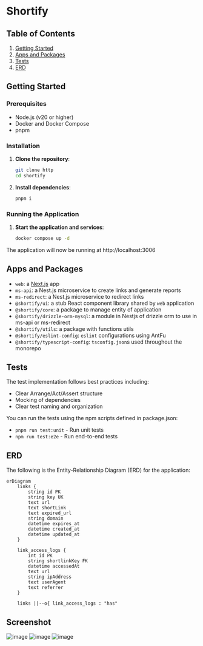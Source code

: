 # Shortify


## Table of Contents

1. [Getting Started](#getting-started)
2. [Apps and Packages](#apps-and-packages)
2. [Tests](#tests)
3. [ERD](#erd)

## Getting Started

### Prerequisites

- Node.js (v20 or higher)
- Docker and Docker Compose
- pnpm

### Installation

1. **Clone the repository**:
   ```bash
   git clone http
   cd shortify
   ```

2. **Install dependencies**:
   ```bash
   pnpm i
   ```

### Running the Application

1. **Start the application and services**:
   ```bash
   docker compose up -d
   ```

The application will now be running at http://localhost:3006

## Apps and Packages

- `web`: a [Next.js](https://nextjs.org/) app
- `ms-api`: a Nest.js microservice to create links and generate reports
- `ms-redirect`: a Nest.js microservice to redirect links
- `@shortify/ui`: a stub React component library shared by `web` application
- `@shortify/core`: a package to manage entity of application
- `@shortify/drizzle-orm-mysql`: a module in Nestjs of drizzle orm to use in ms-api or ms-redirect
- `@shortify/utils`: a package with functions utils
- `@shortify/eslint-config`: `eslint` configurations using AntFu
- `@shortify/typescript-config`: `tsconfig.json`s used throughout the monorepo

## Tests

The test implementation follows best practices including:
- Clear Arrange/Act/Assert structure
- Mocking of dependencies
- Clear test naming and organization

You can run the tests using the npm scripts defined in package.json:
- `pnpm run test:unit` - Run unit tests
- `npm run test:e2e` - Run end-to-end tests

## ERD

The following is the Entity-Relationship Diagram (ERD) for the application:

```mermaid
erDiagram
    links {
        string id PK
        string key UK
        text url
        text shortLink
        text expired_url
        string domain
        datetime expires_at
        datetime created_at
        datetime updated_at
    }

    link_access_logs {
        int id PK
        string shortlinkKey FK
        datetime accessedAt
        text url
        string ipAddress
        text userAgent
        text referrer
    }

    links ||--o{ link_access_logs : "has"
```

## Screenshot
![image](https://github.com/user-attachments/assets/475628e6-062c-4f80-a19a-9e006c6424bb)
![image](https://github.com/user-attachments/assets/68a399a7-e046-4ce0-b9c4-810832d12bd1)
![image](https://github.com/user-attachments/assets/f6d3600a-c406-4b79-9c05-ea2833328e72)


